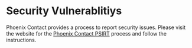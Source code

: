 # Security Vulnerablitiys

Phoenix Contact provides a process to report security issues.
Please visit the website for the [Phoenix Contact PSIRT](https://phoenixcontact.com/psirt) process and follow the instructions.
